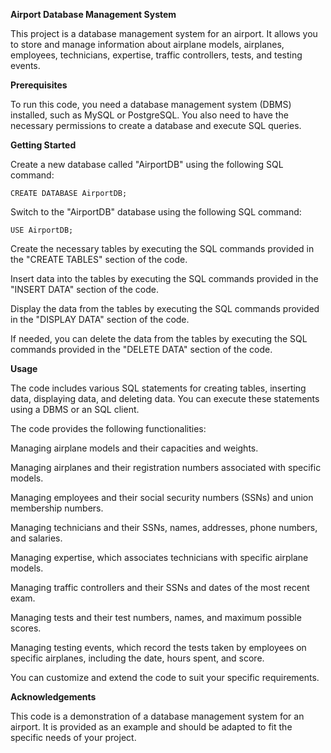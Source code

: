 **Airport Database Management System**

This project is a database management system for an airport. It allows you to store and manage information about airplane models, airplanes, employees, technicians, expertise, traffic controllers, tests, and testing events.

**Prerequisites**

To run this code, you need a database management system (DBMS) installed, such as MySQL or PostgreSQL. You also need to have the necessary permissions to create a database and execute SQL queries.

**Getting Started**

Create a new database called "AirportDB" using the following SQL command:

    CREATE DATABASE AirportDB;
    
Switch to the "AirportDB" database using the following SQL command:

    USE AirportDB;
    
Create the necessary tables by executing the SQL commands provided in the "CREATE TABLES" section of the code.

Insert data into the tables by executing the SQL commands provided in the "INSERT DATA" section of the code.

Display the data from the tables by executing the SQL commands provided in the "DISPLAY DATA" section of the code.

If needed, you can delete the data from the tables by executing the SQL commands provided in the "DELETE DATA" section of the code.

**Usage**

The code includes various SQL statements for creating tables, inserting data, displaying data, and deleting data. You can execute these statements using a DBMS or an SQL client.

The code provides the following functionalities:

Managing airplane models and their capacities and weights.

Managing airplanes and their registration numbers associated with specific models.

Managing employees and their social security numbers (SSNs) and union membership numbers.

Managing technicians and their SSNs, names, addresses, phone numbers, and salaries.

Managing expertise, which associates technicians with specific airplane models.

Managing traffic controllers and their SSNs and dates of the most recent exam.

Managing tests and their test numbers, names, and maximum possible scores.

Managing testing events, which record the tests taken by employees on specific airplanes, including the date, hours spent, and score.

You can customize and extend the code to suit your specific requirements.

**Acknowledgements**

This code is a demonstration of a database management system for an airport. It is provided as an example and should be adapted to fit the specific needs of your project.
